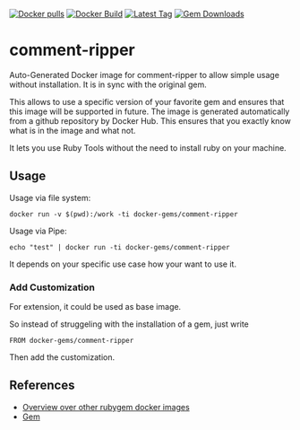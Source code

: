 [![Docker pulls](https://img.shields.io/docker/pulls/rubygem/comment-ripper.svg)](https://hub.docker.com/r/rubygem/comment-ripper/)
[![Docker Build](https://img.shields.io/docker/automated/rubygem/comment-ripper.svg)](https://hub.docker.com/r/rubygem/comment-ripper/)
[![Latest Tag](https://img.shields.io/github/tag/docker-rubygem/comment-ripper.svg)](https://hub.docker.com/r/rubygem/comment-ripper/)
[![Gem Downloads](https://img.shields.io/gem/dt/comment-ripper.svg)](https://rubygems.org/gems/comment-ripper/)
# comment-ripper

Auto-Generated Docker image for comment-ripper to allow simple usage without installation.
It is in sync with the original gem.

This allows to use a specific version of your favorite gem and ensures that this image will be supported in future.
The image is generated automatically from a github repository by Docker Hub.
This ensures that you exactly know what is in the image and what not.

It lets you use Ruby Tools without the need to install ruby on your machine.

## Usage

Usage via file system:

`docker run -v $(pwd):/work -ti docker-gems/comment-ripper`

Usage via Pipe:

`echo "test" | docker run -ti docker-gems/comment-ripper`

It depends on your specific use case how your want to use it.

### Add Customization

For extension, it could be used as base image.

So instead of struggeling with the installation of a gem, just write

`FROM docker-gems/comment-ripper`

Then add the customization.

## References

 - [Overview over other rubygem docker images](https://github.com/thinkbot/docker-rubygem)
 - [Gem](https://rubygems.org/gems/comment-ripper/)
